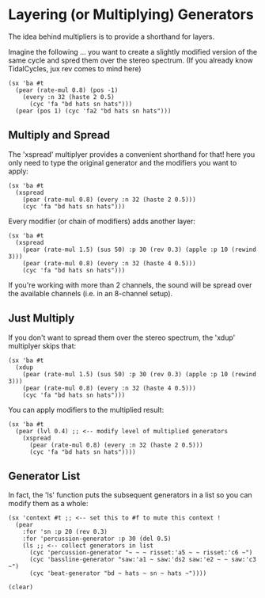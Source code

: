 # Layering (or Multiplying) Generators

The idea behind multipliers is to provide a shorthand for layers.

Imagine the following ... you want to create a slightly modified version
of the same cycle and spred them over the stereo spectrum. (If you already know 
TidalCycles, jux rev comes to mind here)

```
(sx 'ba #t 
  (pear (rate-mul 0.8) (pos -1) 
    (every :n 32 (haste 2 0.5) 
      (cyc 'fa "bd hats sn hats")))
  (pear (pos 1) (cyc 'fa2 "bd hats sn hats")))
```

## Multiply and Spread

The 'xspread' multiplyer provides a convenient shorthand for that!
here you only need to type the original generator and the modifiers 
you want to apply:

```
(sx 'ba #t
  (xspread
    (pear (rate-mul 0.8) (every :n 32 (haste 2 0.5)))
    (cyc 'fa "bd hats sn hats")))
```

Every modifier (or chain of modifiers) adds another layer:

```
(sx 'ba #t
  (xspread
    (pear (rate-mul 1.5) (sus 50) :p 30 (rev 0.3) (apple :p 10 (rewind 3)))
    (pear (rate-mul 0.8) (every :n 32 (haste 4 0.5)))
    (cyc 'fa "bd hats sn hats")))
```

If you're working with more than 2 channels, the sound will be spread over the available channels (i.e. in an 8-channel setup).

## Just Multiply

If you don't want to spread them over the stereo spectrum, 
the 'xdup' multiplyer skips that:

```
(sx 'ba #t
  (xdup
    (pear (rate-mul 1.5) (sus 50) :p 30 (rev 0.3) (apple :p 10 (rewind 3)))
    (pear (rate-mul 0.8) (every :n 32 (haste 4 0.5)))
    (cyc 'fa "bd hats sn hats")))
```

You can apply modifiers to the multiplied result:

```
(sx 'ba #t
  (pear (lvl 0.4) ;; <-- modify level of multiplied generators
    (xspread
      (pear (rate-mul 0.8) (every :n 32 (haste 2 0.5)))
      (cyc 'fa "bd hats sn hats"))))
```

## Generator List

In fact, the 'ls' function puts the subsequent generators in a list so you can 
modify them as a whole:

```
(sx 'context #t ;; <-- set this to #f to mute this context !
  (pear 
    :for 'sn :p 20 (rev 0.3) 
    :for 'percussion-generator :p 30 (del 0.5)
    (ls ;; <-- collect generators in list
      (cyc 'percussion-generator "~ ~ ~ risset:'a5 ~ ~ risset:'c6 ~")
      (cyc 'bassline-generator "saw:'a1 ~ saw:'ds2 saw:'e2 ~ ~ saw:'c3 ~")
      (cyc 'beat-generator "bd ~ hats ~ sn ~ hats ~")))) 

(clear)
```
